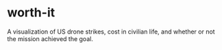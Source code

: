 # worth-it
A visualization of US drone strikes, cost in civilian life, and whether or not the mission achieved the goal.
